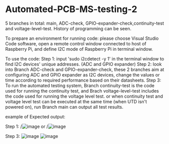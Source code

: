 # Automated-PCB-MS-testing-2
5 branches in total: main, ADC-check, GPIO-expander-check,continuity-test and voltage-level-test. History of programming can be seen.

To prepare an environment for running code: please choose Visual Studio Code software, open a remote control window connected to host of Raspberry Pi, and define I2C mode of Raspberry Pi in terminal window.

To use the code:
Step 1: input 'sudo i2cdetect -y 1' in the terminal window to find I2C devices' unique addresses. (ADC and GPIO expander)
Step 2: look into Branch ADC-check and GPIO-expander-check, these 2 branches aim at configuring ADC and GPIO expander as I2C devices, change the values or time according to required performance based on their datasheets.
Step 3: To run the automated testing system, Branch continuity-test is the code used for running the continuity test, and Brach voltage-level-test includes the code used for running the voltage level test.
or when continuity test and voltage level test can be executed at the same time (when UTD isn't powered on), run Branch main can output all test results.

example of Expected output:

Step 1:
/![image](https://github.com/Zhao-Jinxuan/Automated-PCB-MS-testing-2/assets/159006763/a98d3cc7-1de6-4dac-b336-8507e9b09ba5)
or
/![image](https://github.com/Zhao-Jinxuan/Automated-PCB-MS-testing-2/assets/159006763/317d8326-344f-4dfa-b03d-86b247cc36f8)

Step 3:
![image](https://github.com/Zhao-Jinxuan/Automated-PCB-MS-testing-2/assets/159006763/f4f60c23-f1f6-4b6c-856b-72084c788b3a)
![image](https://github.com/Zhao-Jinxuan/Automated-PCB-MS-testing-2/assets/159006763/fbe62272-c2ba-4d8e-9c06-b4f434db4c38)
